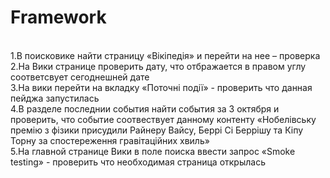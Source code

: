 # Framework
<br>1.В поисковике найти страницу «Вікіпедія»  и перейти на нее – проверка 
<br>2.На Вики странице проверить дату, что отбражается в правом углу соответсвует сегоднешней дате
<br>3.На вики перейти на вкладку «Поточні події» - проверить что данная пейджа запустилась
<br>4.В разделе последнии события найти события за 3 октября и проверить, что  событие соотвествует данному контенту «Нобелівську премію з фізики присудили Райнеру Вайсу, Беррі Сі Беррішу та Кіпу Торну за спостереження гравітаційних хвиль»
<br>5.На главной странице Вики в поле поиска ввести запрос «Smoke testing» - проверить что необходимая страница открылась

